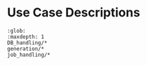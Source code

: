 # Use Case Descriptions

```{toctree}
:glob:
:maxdepth: 1
DB_handling/*
generation/*
job_handling/*
```